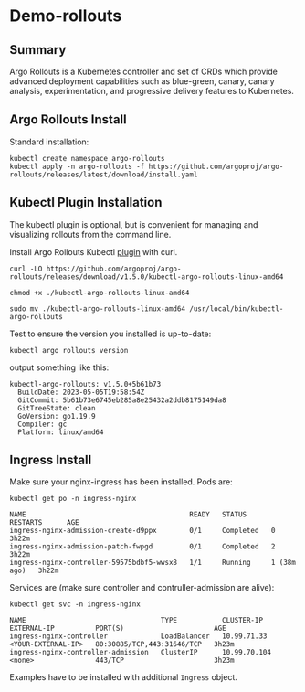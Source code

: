 # Demo-rollouts

## Summary

Argo Rollouts is a Kubernetes controller and set of CRDs which provide advanced deployment capabilities such as blue-green, canary, canary analysis, experimentation, and progressive delivery features to Kubernetes.


## Argo Rollouts Install

Standard installation:
```
kubectl create namespace argo-rollouts
kubectl apply -n argo-rollouts -f https://github.com/argoproj/argo-rollouts/releases/latest/download/install.yaml
```

## Kubectl Plugin Installation

The kubectl plugin is optional, but is convenient for managing and visualizing rollouts from the command line.

Install Argo Rollouts Kubectl [plugin](https://github.com/argoproj/argo-rollouts/releases) with curl. 
```
curl -LO https://github.com/argoproj/argo-rollouts/releases/download/v1.5.0/kubectl-argo-rollouts-linux-amd64

chmod +x ./kubectl-argo-rollouts-linux-amd64

sudo mv ./kubectl-argo-rollouts-linux-amd64 /usr/local/bin/kubectl-argo-rollouts
```

Test to ensure the version you installed is up-to-date:
```
kubectl argo rollouts version
```
output something like this:
```
kubectl-argo-rollouts: v1.5.0+5b61b73
  BuildDate: 2023-05-05T19:58:54Z
  GitCommit: 5b61b73e6745eb285a8e25432a2ddb8175149da8
  GitTreeState: clean
  GoVersion: go1.19.9
  Compiler: gc
  Platform: linux/amd64
```

## Ingress Install

Make sure your nginx-ingress has been installed. Pods are:
```
kubectl get po -n ingress-nginx

NAME                                        READY   STATUS      RESTARTS      AGE
ingress-nginx-admission-create-d9ppx        0/1     Completed   0             3h22m
ingress-nginx-admission-patch-fwpgd         0/1     Completed   2             3h22m
ingress-nginx-controller-59575bdbf5-wwsx8   1/1     Running     1 (38m ago)   3h22m
```
Services are (make sure controller and contruller-admission are alive):
```
kubectl get svc -n ingress-nginx

NAME                                 TYPE           CLUSTER-IP     EXTERNAL-IP          PORT(S)                      AGE
ingress-nginx-controller             LoadBalancer   10.99.71.33    <YOUR-EXTERNAL-IP>   80:30885/TCP,443:31646/TCP   3h23m
ingress-nginx-controller-admission   ClusterIP      10.99.70.104   <none>               443/TCP                      3h23m
```

Examples have to be installed with additional `Ingress` object.
